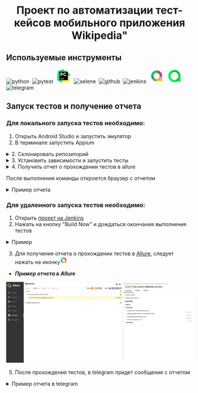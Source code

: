 <h1 align="center"> Проект по автоматизации тест-кейсов мобильного приложения Wikipedia" </h1>

## Используемые инструменты

<div>
<img src="https://user-images.githubusercontent.com/25181517/183423507-c056a6f9-1ba8-4312-a350-19bcbc5a8697.png" title="python" alt="python" width="40" height="40"/>&nbsp  
<img src="https://user-images.githubusercontent.com/25181517/184117132-9e89a93b-65fb-47c3-91e7-7d0f99e7c066.png" title="pytest" alt="pytest" width="40" height="40"/>&nbsp  
<img src="https://raw.githubusercontent.com/devicons/devicon/master/icons/pycharm/pycharm-original.svg" title="pycharm" alt="pycharm" width="40" height="40"/>&nbsp
<img src="https://user-images.githubusercontent.com/25181517/184103699-d1b83c07-2d83-4d99-9a1e-83bd89e08117.png" title="selene" alt="selene" width="40" height="40"/>&nbsp  
<img src="https://img.icons8.com/?size=100&id=3tC9EQumUAuq&format=png&color=000000" title="github" alt="github" width="40" height="40"/>&nbsp  
<img src="https://user-images.githubusercontent.com/25181517/179090274-733373ef-3b59-4f28-9ecb-244bea700932.png" title="jenkins" alt="jenkins" width="40" height="40"/>&nbsp
<img src="/resources/images/allure-icon.png" title="allure" alt="allure" width="40" height="40"/>&nbsp
<img src="/resources/images/AllureTestOps.png" title="allure" alt="allure" width="40" height="40"/>&nbsp
<img src="https://cdn-icons-png.flaticon.com/512/2111/2111646.png" title="telegram" alt="telegram" width="40" height="40"/>&nbsp
</div>

## Запуск тестов и получение отчета

### **Для локального запуска тестов необходимо:**

1. Открыть Android Studio и запустить эмулятор
2. В терминале запустить Appium

<details><summary>2. Склонировать репозиторий</summary>

```
https://github.com/yulya9999/wikipedia-mobile-project-tests.git
```

</details>

<details><summary>3. Установить зависимости и запустить тесты</summary>

```
python -m venv .venv
source .venv/bin/activate
pip install -r requirements.txt
pytest .
```

</details>

<details><summary>4. Получить отчет о прохождении тестов в allure</summary>

```
allure serve test/allure-results/
```

</details>

После выполнения команды откроется браузер с отчетом

<details><summary>Пример отчета</summary>

<img src="resources/images/allure-report-1.png">

</details>

### **Для удаленного запуска тестов необходимо:**

1. Открыть [проект на Jenkins](https://jenkins.autotests.cloud/job/wikipedia-mobile-project-tests/)
2. Нажать на кнопку "Build Now" и дождаться окончания выполнения тестов

<details><summary>Пример</summary>

<img src="resources/images/jenkins-build-now.png">

</details>

3. Для получения отчета о прохождении тестов в [Allure](https://jenkins.autotests.cloud/job/wikipedia-mobile-project-tests/5/allure/), следует нажать на
   иконку<img src="/resources/images/allure-icon.png" title="allure" alt="allure" width="20" height="20"/>

- ***Пример отчета в Allure***

<img src="resources/images/allure-report-2.png">

5. После прохождения тестов, в telegram придет сообщение с отчетом

<details><summary>Пример отчета в telegram</summary>

<img src="resources/images/telegram-report.png" alt="report Telegram">

</details>


